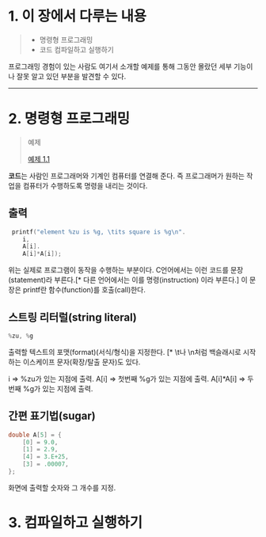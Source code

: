 # 1. 이 장에서 다루는 내용
> * 명령형 프로그래밍
> * 코드 컴파일하고 실행하기

프로그래밍 경험이 있는 사람도 여기서 소개할 예제를 통해 그동안 몰랐던 세부 기능이나 잘못 알고 있던 부분을 발견할 수 있다.

---

# 2. 명령형 프로그래밍
> 예제
> 
>[예제 1.1](./codes/_1/_1.c)

**코드**는 사람인 프로그래머와 기계인 컴퓨터를 연결해 준다. 즉 프로그래머가 원하는 작업을 컴퓨터가 수행하도록 명령을 내리는 것이다.

## 출력
```C
 printf("element %zu is %g, \tits square is %g\n".
    i,
    A[i].
    A[i]*A[i]);
```
위는 실제로 프로그램이 동작을 수행하는 부분이다. C언어에서는 이런 코드를 문장(statement)라 부른다.[* 다른 언어에서는 이를 명령(instruction) 이라 부른다.]
이 문장은 printf란 함수(function)를 호출(call)한다.

## 스트링 리터럴(string literal)
```C
%zu, %g
```
출력할 텍스트의 포맷(format)(서식/형식)을 지정한다. [* \t나 \n처럼 백슬래시로 시작하는 이스케이프 문자(확장/탈출 문자)도 있다.

i => %zu가 있는 지점에 출력.
A[i] => 첫번째 %g가 있는 지점에 출력.
A[i]*A[i] => 두번째 %g가 있는 지점에 출력.

## 간편 표기법(sugar)
```C
double A[5] = {
    [0] = 9.0,
    [1] = 2.9,
    [4] = 3.E+25,
    [3] = .00007,
};
```
화면에 출력할 숫자와 그 개수를 지정.

# 3. 컴파일하고 실행하기
